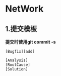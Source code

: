 # NetWork
## 1.提交模板
**提交时使用git commit -s**
```
[Bugfix][add]

[Analysis] 
[RootCause]
[Solution]
```
